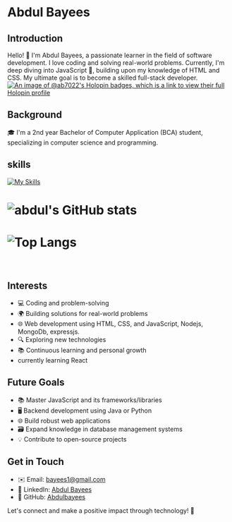 # Abdul Bayees

## Introduction
Hello! 👋 I'm Abdul Bayees, a passionate learner in the field of software development. I love coding and solving real-world problems. Currently, I'm deep diving into JavaScript 🚀, building upon my knowledge of HTML and CSS. My ultimate goal is to become a skilled full-stack developer.
[![An image of @ab7022's Holopin badges, which is a link to view their full Holopin profile](https://holopin.me/ab7022)](https://holopin.io/@ab7022)


## Background
🎓 I'm a 2nd year Bachelor of Computer Application (BCA) student, specializing in computer science and programming. 
## skills
[![My Skills](https://skills.thijs.gg/icons?i=html,css,javascript,nodejs,mongodb,react,git,github,c,java,python,photoshop&theme=light)](https://skills.thijs.gg)

 # ![abdul's GitHub stats](https://github-readme-stats.vercel.app/api?username=ab7022&show_icons=true)
 # ![Top Langs](https://github-readme-stats.vercel.app/api/top-langs/?username=ab7022&layout=compact)
 # <img src="https://komarev.com/ghpvc/?username=ab7022&style=flat-square&color=blue" alt=""/>

## Interests
- 💻 Coding and problem-solving
- 🌍 Building solutions for real-world problems
- 🌐 Web development using HTML, CSS, and JavaScript, Nodejs, MongoDb, expressjs.
- 🔍 Exploring new technologies
- 📚 Continuous learning and personal growth
- currently learning React


## Future Goals
- 📚 Master JavaScript and its frameworks/libraries
- 🖥️ Backend development using Java or Python
- 🌐 Build robust web applications
- 🗃️ Expand knowledge in database management systems
- 💡 Contribute to open-source projects

## Get in Touch
- ✉️ Email: bayees1@gmail.com
- 💼 LinkedIn: [Abdul Bayees](https://www.linkedin.com/in/abdul-bayees-2941b6202/)
- 🐙 GitHub: [Abdulbayees](https://github.com/ab7022dulbayees)

Let's connect and make a positive impact through technology! 🚀
